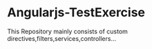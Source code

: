 # Angularjs-TestExercise
This Repository mainly consists of custom directives,filters,services,controllers...
